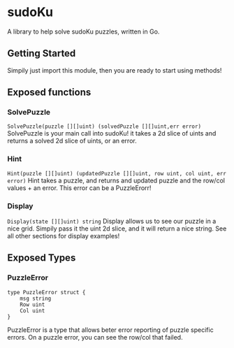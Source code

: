 # sudoKu
A library to help solve sudoKu puzzles, written in Go.


## Getting Started
Simpily just import this module, then you are ready to start using methods!


## Exposed functions

### SolvePuzzle
 ```SolvePuzzle(puzzle [][]uint) (solvedPuzzle [][]uint,err error)```
SolvePuzzle is your main call into sudoKu! it takes a 2d slice of uints and returns a solved 2d slice of uints, or an error. 
<example>

### Hint
 ```Hint(puzzle [][]uint) (updatedPuzzle [][]uint, row uint, col uint, err error)```
Hint takes a puzzle, and returns and updated puzzle and the row/col values + an error. This error can be a PuzzleErorr!
<example>

### Display
 ```Display(state [][]uint) string```
 Display allows us to see our puzzle in a nice grid. Simpily pass it the uint 2d slice, and it will return a nice string.
 See all other sections for display examples!

## Exposed Types

### PuzzleError
``` 
type PuzzleError struct {
	msg string
	Row uint
	Col uint
}
```
PuzzleError is a type that allows beter error reporting of puzzle specific errors. On a puzzle error, you can see the row/col that failed.
<example>
